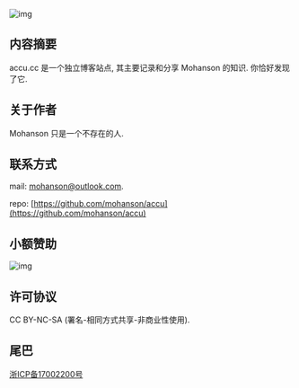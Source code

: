 ![img](https://pic4.zhimg.com/80/v2-675f0a267be54da7aadd28c713c879ee_720w.gif)

## 内容摘要

accu.cc 是一个独立博客站点, 其主要记录和分享 Mohanson 的知识. 你恰好发现了它.

## 关于作者

Mohanson 只是一个不存在的人.

## 联系方式

mail: mohanson@outlook.com.

repo: [https://github.com/mohanson/accu](https://github.com/mohanson/accu)

## 小额赞助

![img](/img/wx_qrcode.jpg)

## 许可协议

CC BY-NC-SA (署名-相同方式共享-非商业性使用).

## 尾巴

[浙ICP备17002200号](http://www.beian.miit.gov.cn)
